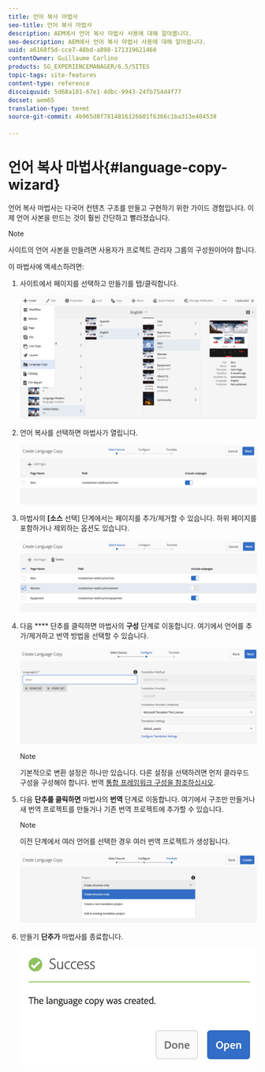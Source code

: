 ```yaml
---
title: 언어 복사 마법사
seo-title: 언어 복사 마법사
description: AEM에서 언어 복사 마법사 사용에 대해 알아봅니다.
seo-description: AEM에서 언어 복사 마법사 사용에 대해 알아봅니다.
uuid: a6168f5d-cce7-48bd-a898-171319621460
contentOwner: Guillaume Carlino
products: SG_EXPERIENCEMANAGER/6.5/SITES
topic-tags: site-features
content-type: reference
discoiquuid: 5d68a101-67e1-4dbc-9943-24fb754d4f77
docset: aem65
translation-type: tm+mt
source-git-commit: 4b965d8f7814816126601f6366c1ba313e404538

---
```



# 언어 복사 마법사{#language-copy-wizard}

언어 복사 마법사는 다국어 컨텐츠 구조를 만들고 구현하기 위한 가이드 경험입니다. 이제 언어 사본을 만드는 것이 훨씬 간단하고 빨라졌습니다.

>[!NOTE]
>
>사이트의 언어 사본을 만들려면 사용자가 프로젝트 관리자 그룹의 구성원이어야 합니다.

이 마법사에 액세스하려면:

1. 사이트에서 페이지를 선택하고 만들기를 탭/클릭합니다.

   ![chlimage_1-9](assets/chlimage_1-9.jpeg)

1. 언어 복사를 선택하면 마법사가 열립니다.

   ![chlimage_1-10](assets/chlimage_1-10.jpeg)

1. 마법사의 **[소스** 선택] 단계에서는 페이지를 추가/제거할 수 있습니다. 하위 페이지를 포함하거나 제외하는 옵션도 있습니다.

   ![chlimage_1-11](assets/chlimage_1-11.jpeg)

1. 다음 **** 단추를 클릭하면 마법사의 **구성** 단계로 이동합니다. 여기에서 언어를 추가/제거하고 번역 방법을 선택할 수 있습니다.

   ![chlimage_1-12](assets/chlimage_1-12.jpeg)

   >[!NOTE]
   >
   >기본적으로 변환 설정은 하나만 있습니다. 다른 설정을 선택하려면 먼저 클라우드 구성을 구성해야 합니다. 번역 [통합 프레임워크 구성을 참조하십시오](/help/sites-administering/tc-tic.md).

1. 다음 **단추를 클릭하면** 마법사의 **번역** 단계로 이동합니다. 여기에서 구조만 만들거나 새 번역 프로젝트를 만들거나 기존 번역 프로젝트에 추가할 수 있습니다.

   >[!NOTE]
   >
   >이전 단계에서 여러 언어를 선택한 경우 여러 번역 프로젝트가 생성됩니다.

   ![chlimage_1-13](assets/chlimage_1-13.jpeg)

1. 만들기 **단추가** 마법사를 종료합니다.

   ![chlimage_1-14](assets/chlimage_1-14.jpeg)

